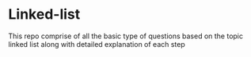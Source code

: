 # Linked-list
This repo comprise of all the basic type of questions based on the topic linked list along with detailed explanation of each step

